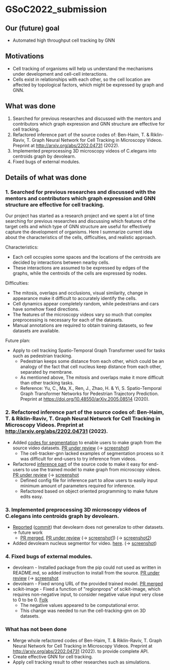 # GSoC2022_submission

## Our (future) goal
* Automated high throughput cell tracking by GNN

## Motivations
* Cell tracking of organisms will help us understand the mechanisms under development and cell-cell interactions.
* Cells exist in relationships with each other, so the cell location are affected by topological factors, which might be expressed by graph and GNN.

## What was done
1. Searched for previous researches and discussed with the mentors and contributors which graph expression and GNN structure are effective for cell tracking.
2. Refactored inference part of the source codes of: Ben-Haim, T. & Riklin-Raviv, T. Graph Neural Network for Cell Tracking in Microscopy Videos. Preprint at http://arxiv.org/abs/2202.04731 (2022).
3. Implemented preprocessing 3D microscopy videos of C.elegans into centroids graph by devolearn.
4. Fixed bugs of external modules.

## Details of what was done
### 1. Searched for previous researches and discussed with the mentors and contributors which graph expression and GNN structure are effective for cell tracking.
Our project has started as a research project and we spent a lot of time searching for previous researches and discussing which features of the target cells and which type of GNN structure are useful for effectively capture the development of organisms.
Here I summarize current idea about the characteristics of the cells, difficulties, and realistic approach.

Characteristics:
* Each cell occupies some spaces and the locations of the centroids are decided by interactions between nearby cells.
* These interactions are assumed to be expressed by edges of the graphs, while the centroids of the cells are expressed by nodes.

Difficulties:
* The mitosis, overlaps and occlusions, visual similarity, change in appearance make it difficult to accurately identify the cells.
* Cell dynamics appear completely random, while pedestrians and cars have somehow fixed directions.
* The features of the microscopy videos vary so much that complex preprocessing is necessary for each of the datasets.
* Manual annotations are required to obtain training datasets, so few datasets are available.

Future plan:
* Apply to cell tracking Spatio-Temporal Graph Transformer used for tasks such as pedestrian tracking.
  * Pedestrian keeps some distance from each other, which could be an analogy of the fact that cell nucleus keep distance from each other, separated by membrane.
  * As mentioned above, The mitosis and overlaps make it more difficult than other tracking tasks.
  * Reference: Yu, C., Ma, X., Ren, J., Zhao, H. & Yi, S. Spatio-Temporal Graph Transformer Networks for Pedestrian Trajectory Prediction. Preprint at https://doi.org/10.48550/arXiv.2005.08514 (2020).


### 2. Refactored inference part of the source codes of: Ben-Haim, T. & Riklin-Raviv, T. Graph Neural Network for Cell Tracking in Microscopy Videos. Preprint at http://arxiv.org/abs/2202.04731 (2022).
- Added [codes for segmentation](https://github.com/watarungurunnn/cell-tracker-gnn/tree/main/src/inference/segmentation) to enable users to make graph from the source video datasets. [PR under review](https://github.com/jianglonghui/cell-tracker-gnn/pull/1) (-> [screenshot](https://github.com/watarungurunnn/GSoC2022_submission/blob/main/Screen%20Shot%202022-09-12%20at%2020.00.27%20PM.png))
  - The cell-tracker-gnn lacked examples of segmentation process so it was difficult for end-users to try inference from videos.
- Refactored [inference part](https://github.com/watarungurunnn/cell-tracker-gnn/tree/main/src/inference) of the source code to make it easy for end-users to use the trained model to make graph from microscopy videos. [PR under review](https://github.com/jianglonghui/cell-tracker-gnn/pull/1) (-> [screenshot](https://github.com/watarungurunnn/GSoC2022_submission/blob/main/Screen%20Shot%202022-09-12%20at%2020.00.27%20PM.png)
  - Defined config file for inference part to allow users to easily input minimum amount of parameters required for inference.
  - Refactored based on object oriented programming to make future edits easy.


### 3. Implemented preprocessing 3D microscopy videos of C.elegans into centroids graph by devolearn.
- [Reported](https://github.com/LspongebobJH/DevoGraph/blob/wataru/stage_1/stage_1/stage_1.ipynb) ([commit](https://github.com/LspongebobJH/DevoGraph/commit/4b88c23f2fb9c4da7f633de5a94f946d4176d46e)) that devolearn does not generalize to other datasets. -> future work
  - [PR merged](https://github.com/LspongebobJH/DevoGraph/pull/1), [PR under review](https://github.com/LspongebobJH/DevoGraph/pull/5) (-> [screenshot1](https://github.com/watarungurunnn/GSoC2022_submission/blob/main/Screen%20Shot%202022-09-12%20at%2016.38.59%20PM.png))     (-> [screenshot2](https://github.com/watarungurunnn/GSoC2022_submission/blob/main/Screen%20Shot%202022-09-12%20at%2019.55.45%20PM.png))
- Added devolearn nucleus segmentor for video. [here](https://github.com/DevoLearn/devolearn/pull/74).   (-> [screenshot](https://github.com/watarungurunnn/GSoC2022_submission/blob/main/Screen%20Shot%202022-09-12%20at%2011.45.27.png))


### 4. Fixed bugs of external modules.
- devolearn - Installed package from the pip could not used as written in README.md, so added instruction to install from the source. [PR under review](https://github.com/DevoLearn/devolearn/pull/73) (-> [screenshot](https://github.com/watarungurunnn/GSoC2022_submission/blob/main/Screen%20Shot%202022-09-12%20at%2019.48.13%20PM.png)
- devolearn - Fixed wrong URL of the provided trained model. [PR merged](https://github.com/DevoLearn/devolearn/pull/67/commits/55356cdbdcd0d89e16631f883b40b0cc35f1ca13)
- scikit-image - Fixed a function of "regionprops" of scikit-image, which requires non-negative input, to consider negative value input very close to 0 to be 0. [Folk](https://github.com/scikit-image/scikit-image/commit/dede59c19817bceccf80de8eb59eb29db746e1c5)
  - The negative values appeared to be computational error.
  - This change was needed to run the cell-tracking-gnn on 3D datasets.

### What has not been done
- Merge whole refactored codes of Ben-Haim, T. & Riklin-Raviv, T. Graph Neural Network for Cell Tracking in Microscopy Videos. Preprint at http://arxiv.org/abs/2202.04731 (2022). to provide complete API.
- Create effective GNN for cell tracking.
- Apply cell tracking result to other researches such as simulations.

